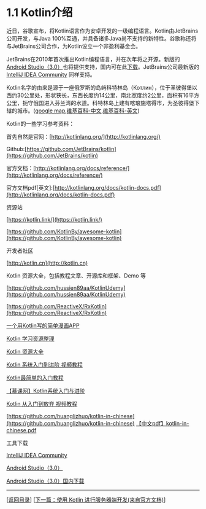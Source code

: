 # 1.1 Kotlin介绍

近日，谷歌宣布，将Kotlin语言作为安卓开发的一级编程语言。Kotlin由JetBrains公司开发，与Java 100%互通，并具备诸多Java尚不支持的新特性。谷歌称还将与JetBrains公司合作，为Kotlin设立一个非盈利基金会。

JetBrains在2010年首次推出Kotlin编程语言，并在次年将之开源。新版的[Android Studio（3.0）](https://developer.android.com/studio/preview/index.html)也将提供支持，国内可在此[下载](http://www.androiddevtools.cn/)。JetBrains公司最新版的[IntelliJ IDEA Community](http://www.jetbrains.com/idea/download/) 同样支持。

Kotlin名字的由来是源于一座俄罗斯的岛屿科特林岛（Котлин），位于圣彼得堡以西约30公里处，形状狭长，东西长度约14公里，南北宽度约2公里，面积有16平方公里，扼守俄国进入芬兰湾的水道。科特林岛上建有喀琅施塔得市，为圣彼得堡下辖的城市。([google map](http://www.google.cn/maps/place/%E7%A7%91%E7%89%B9%E6%9E%97%E5%B2%9B/@60.001918,29.684189,13z/data=!3m1!4b1!4m5!3m4!1s0x4696454b3c730d79:0x84277e6a3fbe0093!8m2!3d60.0125003!4d29.7336138),[维基百科-中文](https://zh.wikipedia.org/wiki/%E7%A7%91%E7%89%B9%E6%9E%97%E5%B3%B6),[维基百科-英文](https://en.wikipedia.org/wiki/Kotlin_Island))

Kotlin的一些学习参考资料：

首先自然是官网：[http://kotlinlang.org/](http://kotlinlang.org/)

Github:[https://github.com/JetBrains/kotlin](https://github.com/JetBrains/kotlin)

官方文档：[http://kotlinlang.org/docs/reference/](http://kotlinlang.org/docs/reference/)

官方文档pdf[英文]:[http://kotlinlang.org/docs/kotlin-docs.pdf](http://kotlinlang.org/docs/kotlin-docs.pdf)



资源站

[https://kotlin.link/](https://kotlin.link/)

[https://github.com/KotlinBy/awesome-kotlin](https://github.com/KotlinBy/awesome-kotlin)


开发者社区

[http://kotlin.cn](http://kotlin.cn)

Kotlin 资源大全，包括教程文章、开源库和框架、Demo 等

[https://github.com/hussien89aa/KotlinUdemy](https://github.com/hussien89aa/KotlinUdemy)

[https://github.com/ReactiveX/RxKotlin](https://github.com/ReactiveX/RxKotlin)

[一个用Kotlin写的简单漫画APP](https://github.com/wuapnjie/PoiShuhui-Kotlin)

[Kotlin 学习资源整理](https://toutiao.io/posts/9pyw3b/preview)

[Kotlin 资源大全](https://github.com/xitu/awesome-kotlin-cn)

[Kotlin 系统入门到进阶 视频教程](https://github.com/enbandari/Kotlin-Tutorials)

[Kotlin最简单的入门教程](http://www.jianshu.com/p/f39b7886222a)

[【慕课网】Kotlin系统入门与进阶](http://coding.imooc.com/class/108.html)

[Kotlin 从入门到放弃 视频教程](http://www.println.net/post/Kotlin-Video-Tutorials)

[https://github.com/huanglizhuo/kotlin-in-chinese](https://github.com/huanglizhuo/kotlin-in-chinese)
[【中文pdf】kotlin-in-chinese.pdf](https://www.gitbook.com/download/pdf/book/huanglizhuo/kotlin-in-chinese)

工具下载

[IntelliJ IDEA Community](http://www.jetbrains.com/idea/download/)

[Android Studio（3.0）](https://developer.android.com/studio/preview/index.html)

[Android Studio（3.0）国内下载](http://www.androiddevtools.cn/)


---
[[返回目录](https://sogrey.github.io/Kotlin-Notes/)] [[下一篇：使⽤ Kotlin 进⾏服务器端开发(来自官方文档)]()]